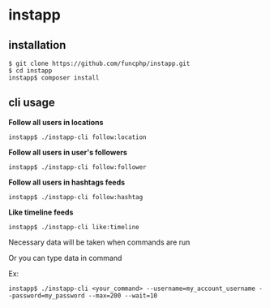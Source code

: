 # instapp

## installation

    $ git clone https://github.com/funcphp/instapp.git
    $ cd instapp
    instapp$ composer install

## cli usage

**Follow all users in locations**

    instapp$ ./instapp-cli follow:location
    
**Follow all users in user's followers**

    instapp$ ./instapp-cli follow:follower
    
**Follow all users in hashtags feeds**

    instapp$ ./instapp-cli follow:hashtag
    
**Like timeline feeds**

    instapp$ ./instapp-cli like:timeline
    
Necessary data will be taken when commands are run

Or you can type data in command

Ex:

    instapp$ ./instapp-cli <your_command> --username=my_account_username --password=my_password --max=200 --wait=10
